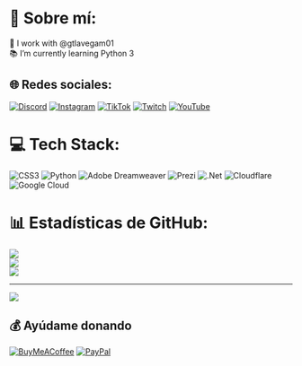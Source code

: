 # 💫 Sobre mí:
🚡 I work with @gtlavegam01<br>📚 I’m currently learning Python 3<br>

## 🌐 Redes sociales:
[![Discord](https://img.shields.io/badge/Discord-%237289DA.svg?logo=discord&logoColor=white)](htttps://discord.gg/palisus#6115) [![Instagram](https://img.shields.io/badge/Instagram-%23E4405F.svg?logo=Instagram&logoColor=white)](https://instagram.com/pablismb) [![TikTok](https://img.shields.io/badge/TikTok-%23000000.svg?logo=TikTok&logoColor=white)](https://tiktok.com/@pablismb) [![Twitch](https://img.shields.io/badge/Twitch-%239146FF.svg?logo=Twitch&logoColor=white)](https://twitch.tv/PablisMB) [![YouTube](https://img.shields.io/badge/YouTube-%23FF0000.svg?logo=YouTube&logoColor=white)](https://youtube.com/c/PablisMB) 

# 💻 Tech Stack:
![CSS3](https://img.shields.io/badge/css3-%231572B6.svg?style=for-the-badge&logo=css3&logoColor=white) ![Python](https://img.shields.io/badge/python-3670A0?style=for-the-badge&logo=python&logoColor=ffdd54) ![Adobe Dreamweaver](https://img.shields.io/badge/Adobe%20Dreamweaver-FF61F6.svg?style=for-the-badge&logo=Adobe%20Dreamweaver&logoColor=white) ![Prezi](https://img.shields.io/badge/Prezi-%23000000.svg?style=for-the-badge&logo=Prezi&logoColor=white) ![.Net](https://img.shields.io/badge/.NET-5C2D91?style=for-the-badge&logo=.net&logoColor=white) ![Cloudflare](https://img.shields.io/badge/Cloudflare-F38020?style=for-the-badge&logo=Cloudflare&logoColor=white) ![Google Cloud](https://img.shields.io/badge/Google%20Cloud-%234285F4.svg?style=for-the-badge&logo=google-cloud&logoColor=white)
# 📊 Estadísticas de GitHub:
![](https://github-readme-stats.vercel.app/api?username=PablisMB&theme=radical&hide_border=false&include_all_commits=false&count_private=false)<br/>
![](https://github-readme-streak-stats.herokuapp.com/?user=PablisMB&theme=radical&hide_border=false)<br/>
![](https://github-readme-stats.vercel.app/api/top-langs/?username=PablisMB&theme=radical&hide_border=false&include_all_commits=false&count_private=false&layout=compact)

---
[![](https://visitcount.itsvg.in/api?id=PablisMB&icon=0&color=0)](https://visitcount.itsvg.in)

  ## 💰 Ayúdame donando
  [![BuyMeACoffee](https://img.shields.io/badge/Buy%20Me%20a%20Coffee-ffdd00?style=for-the-badge&logo=buy-me-a-coffee&logoColor=black)](https://buymeacoffee.com/pablismb) [![PayPal](https://img.shields.io/badge/PayPal-00457C?style=for-the-badge&logo=paypal&logoColor=white)](https://paypal.me/pablismb) 
